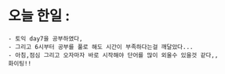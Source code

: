 # 오늘 한일 :
    - 토익 day7을 공부하였다,
    - 그리고 6시부터 공부를 풀로 해도 시간이 부족하다는걸 깨달았다...
    - 아침,점심 그리고 오자마자 바로 시작해야 단어를 많이 외울수 있을것 같다,,
    화이팅!!
